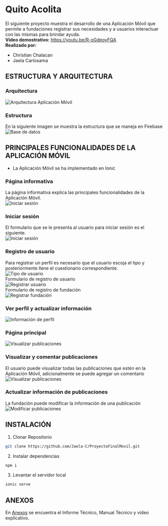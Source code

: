 # Quito Acolita
El siguiente proyecto muestra el desarrollo de una Aplicación Móvil que permite a fundaciones registrar sus necesidades y a usuarios interactuar con las mismas para brindar ayuda.   
**Video demostrativo:** https://youtu.be/R-oGdeoyFQA  
**Realizado por:**
  - Christian Chalacan
  - Jaela Carlosama
## ESTRUCTURA Y ARQUITECTURA
### Arquitectura

![Arquitectura Aplicación Móvil](https://raw.githubusercontent.com/Jaela-C/ProyectoFinalMovil/dev/images/arquitecturaMovil.png)
### Estructura
En la siguiente imagen se muestra la estructura que se maneja en Firebase
![Base de datos](https://raw.githubusercontent.com/Jaela-C/ProyectoFinalMovil/dev/images/Database.PNG)

## PRINCIPALES FUNCIONALIDADES DE LA APLICACIÓN MÓVIL
  - La Aplicación Móvil se ha implementado en Ionic

### Página informativa   
La página informativa explica las principales funcionalidades de la Aplicación Móvil.   
![Iniciar sesión](https://raw.githubusercontent.com/Jaela-C/ProyectoFinalMovil/dev/images/infoMovil.jpg)  

### Iniciar sesión
El formulario que se le presenta al usuario para iniciar sesión es el siguiente.  
![Iniciar sesión](https://raw.githubusercontent.com/Jaela-C/ProyectoFinalMovil/dev/images/login.jpg)  
### Registro de usuario
Para registrar un perfil es necesario que el usuario escoja el tipo y posteriormente llene el cuestionario correspondiente.   
![Tipo de usuario](https://raw.githubusercontent.com/Jaela-C/ProyectoFinalMovil/dev/images/typeMovil.PNG)  
Formulario de registro de usuario   
![Registrar usuario](https://raw.githubusercontent.com/Jaela-C/ProyectoFinalMovil/dev/images/newUser.jpg)   
Formulario de registro de fundación   
![Registrar fundación](https://raw.githubusercontent.com/Jaela-C/ProyectoFinalMovil/dev/images/newFoundation.jpg) 

### Ver perfil y actualizar información
![Información de perfil](https://raw.githubusercontent.com/Jaela-C/ProyectoFinalMovil/dev/images/updateProfile.jpeg)

### Página principal   
![Visualizar publicaciones](https://raw.githubusercontent.com/Jaela-C/ProyectoFinalMovil/dev/images/publications.jpg)

### Visualizar y comentar publicaciones
El usuario puede visualizar todas las publicaciones que estén en la Aplicación Móvil, adicionalmente se puede agregar un comentario  
![Visualizar publicaciones](https://raw.githubusercontent.com/Jaela-C/ProyectoFinalMovil/dev/images/viewPublication.jpg)

### Actualizar información de publicaciones   
La fundación puede modificar la información de una publicación    
![Modificar publicaciones](https://raw.githubusercontent.com/Jaela-C/ProyectoFinalMovil/dev/images/updatePublication.jpg)

## INSTALACIÓN
1. Clonar Repositorio
```bash
git clone https://github.com/Jaela-C/ProyectoFinalMovil.git
```
2. Instalar dependencias
```bash
npm i
```
3. Levantar el servidor local
```bash
ionic serve
```
## ANEXOS
En [Anexos](https://github.com/Jaela-C/Documentacion_Tesis) se encuentra el Informe Técnico, Manual Técnico y video explicativo.
